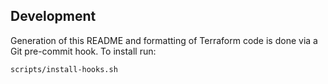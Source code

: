 ## Development

Generation of this README and formatting of Terraform code is done via a Git pre-commit hook. To install run:

    scripts/install-hooks.sh